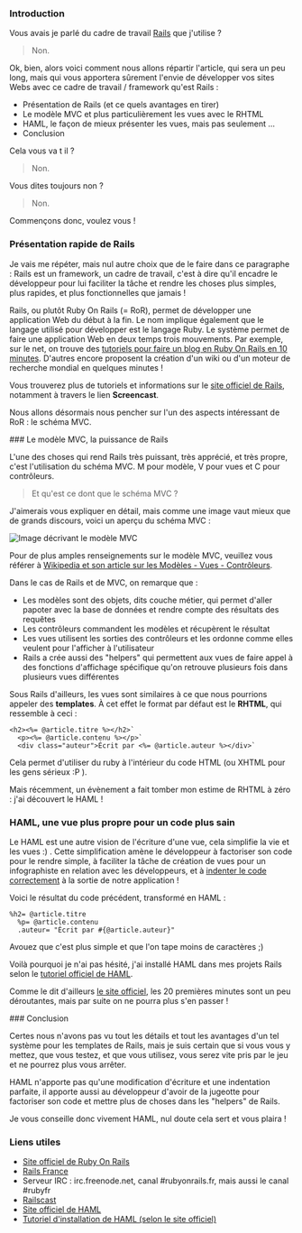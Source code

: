 ### Introduction

Vous avais je parlé du cadre de travail [Rails](http://2008.rmll.info/IMG/pdf/RubyOnRails.pdf "Télécharger une présentation au format PDF de ce qu'est Rails et de ce qu'il apporte.") que j'utilise ?

> Non.

Ok, bien, alors voici comment nous allons répartir l'article, qui sera un peu long, mais qui vous apportera sûrement l'envie de développer vos sites Webs avec ce cadre de travail / framework qu'est Rails :

  * Présentation de Rails (et ce quels avantages en tirer)
  * Le modèle MVC et plus particulièrement les vues avec le RHTML
  * HAML, le façon de mieux présenter les vues, mais pas seulement ...
  * Conclusion

Cela vous va t il ?

> Non.

Vous dites toujours non ?

> Non.

Commençons donc, voulez vous !

### Présentation rapide de Rails

Je vais me répéter, mais nul autre choix que de le faire dans ce paragraphe : Rails est un framework, un cadre de travail, c'est à dire qu'il encadre le développeur pour lui faciliter la tâche et rendre les choses plus simples, plus rapides, et plus fonctionnelles que jamais !

Rails, ou plutôt Ruby On Rails (= RoR), permet de développer une application Web du début à la fin. Le nom implique également que le langage utilisé pour développer est le langage Ruby. Le système permet de faire une application Web en deux temps trois mouvements. Par exemple, sur le net, on trouve des [tutoriels pour faire un blog en Ruby On Rails en 10 minutes](http://www.netbeans.org/kb/60/ruby/rapid-ruby-weblog.html "Découvrir comment créer son blog en Rails en moins de 10 minutes à l'aide de Netbeans."). D'autres encore proposent la création d'un wiki ou d'un moteur de recherche mondial en quelques minutes !

Vous trouverez plus de tutoriels et informations sur le [site officiel de Rails](http://rubyonrails.com/ "Se rendre sur le site officiel de Ruby On Rails"), notamment à travers le lien **Screencast**.

Nous allons désormais nous pencher sur l'un des aspects intéressant de RoR : le schéma MVC.

### Le modèle MVC, la puissance de Rails

L'une des choses qui rend Rails très puissant, très apprécié, et très propre, c'est l'utilisation du schéma MVC. M pour modèle, V pour vues et C pour contrôleurs.

> Et qu'est ce dont que le schéma MVC ?

J'aimerais vous expliquer en détail, mais comme une image vaut mieux que de grands discours, voici un aperçu du schéma MVC : 

![Image décrivant le modèle MVC](${BASE_URL}/images/schemas/MVC.png "Le contrôleur appelle les modèles et les vues ; le modèle renvoie les données à la vues ; et les vues envoient des demandes au contrôleur et des données au modèle")

Pour de plus amples renseignements sur le modèle MVC, veuillez vous référer à [Wikipedia et son article sur les Modèles - Vues - Contrôleurs](http://fr.wikipedia.org/wiki/Mod%C3%A8le-Vue-Contr%C3%B4leur "Lire l'article de Wikipédia sur le contenu du schéma MVC").

Dans le cas de Rails et de MVC, on remarque que : 

  * Les modèles sont des objets, dits couche métier, qui permet d'aller papoter avec la base de données et rendre compte des résultats des requêtes
  * Les contrôleurs commandent les modèles et récupèrent le résultat
  * Les vues utilisent les sorties des contrôleurs et les ordonne comme elles veulent pour l'afficher à l'utilisateur
  * Rails a crée aussi des "helpers" qui permettent aux vues de faire appel à des fonctions d'affichage spécifique qu'on retrouve plusieurs fois dans plusieurs vues différentes

Sous Rails d'ailleurs, les vues sont similaires à ce que nous pourrions appeler des **templates**. À cet effet le format par défaut est le **RHTML**, qui ressemble à ceci : 

	<h2><%= @article.titre %></h2>`
	  <p><%= @article.contenu %></p>`
	  <div class="auteur">Écrit par <%= @article.auteur %></div>`

Cela permet d'utiliser du ruby à l'intérieur du code HTML (ou XHTML pour les gens sérieux :P ).

Mais récemment, un évènement a fait tomber mon estime de RHTML à zéro : j'ai découvert le HAML !

### HAML, une vue plus propre pour un code plus sain

Le HAML est une autre vision de l'écriture d'une vue, cela simplifie la vie et les vues :) . Cette simplification amène le développeur à factoriser son code pour le rendre simple, à faciliter la tâche de création de vues pour un infographiste en relation avec les développeurs, et à <u>indenter le code correctement</u> à la sortie de notre application !

Voici le résultat du code précédent, transformé en HAML : 

	%h2= @article.titre
	  %p= @article.contenu
	  .auteur= "Écrit par #{@article.auteur}"

Avouez que c'est plus simple et que l'on tape moins de caractères ;) 

Voilà pourquoi je n'ai pas hésité, j'ai installé HAML dans mes projets Rails selon le [tutoriel officiel de HAML](http://haml.hamptoncatlin.com/download/ "Lire le tutoriel d'installation de HAML sur notre ordinateur et dans nos projets Rails").

Comme le dit d'ailleurs [le site officiel](http://haml.hamptoncatlin.com/ "Visiter le site officiel de HAML"), les 20 premières minutes sont un peu déroutantes, mais par suite on ne pourra plus s'en passer !

### Conclusion

Certes nous n'avons pas vu tout les détails et tout les avantages d'un tel système pour les templates de Rails, mais je suis certain que si vous vous y mettez, que vous testez, et que vous utilisez, vous serez vite pris par le jeu et ne pourrez plus vous arrêter.

HAML n'apporte pas qu'une modification d'écriture et une indentation parfaite, il apporte aussi au développeur d'avoir de la jugeotte pour factoriser son code et mettre plus de choses dans les "helpers" de Rails.

Je vous conseille donc vivement HAML, nul doute cela sert et vous plaira !

### Liens utiles

  * [Site officiel de Ruby On Rails](http://rubyonrails.com/ "Visiter le site officiel de Ruby On Rails")
  * [Rails France](http://railsfrance.org/ "Se rendre sur le site francophone de Ruby On Rails")
  * Serveur IRC : irc.freenode.net, canal #rubyonrails.fr, mais aussi le canal #rubyfr
  * [Railscast](http://railscasts.com/ "Découvrir des vidéos d'explication de l'utilisation de Rails")
  * [Site officiel de HAML](http://haml.hamptoncatlin.com/ "Visiter le site officiel de HAML")
  * [Tutoriel d'installation de HAML (selon le site officiel)](http://haml.hamptoncatlin.com/download/ "Apprendre comment installer HAML dans son ordinateur et l'inclure à un projet Rails")

